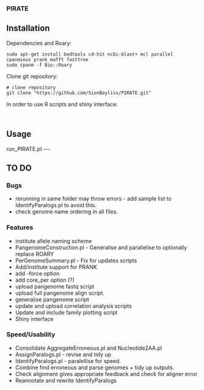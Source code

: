 ### PIRATE

## Installation 


Dependencies and Roary:

```
sudo apt-get install bedtools cd-hit ncbi-blast+ mcl parallel cpanminus prank mafft fasttree
sudo cpanm -f Bio::Roary

```

Clone git repository:

```
# clone repository
git clone "https://github.com/SionBayliss/PIRATE.git"

```

In order to use R scripts and shiny interface: 
``` 


```

## Usage 

run_PIRATE.pl ---

## TO DO

### Bugs
- rerunning in same folder may throw errors - add sample list to IdentifyParalogs.pl to avoid this.
- check genome name ordering in all files. 

### Features
- institute allele naming scheme 
- PangenomeConstruction.pl - Generalise and parallelise to optionally replace ROARY
- PerGenomeSummary.pl - Fix for updates scripts
- Add/institute support for PRANK
- add -force option
- add core_per option (?)
- upload pangenome fastq script
- upload full pangenome align script.
- generalise pangenome script
- update and upload correlation analysis scripts
- Update and include family plotting script 
- Shiny interface

### Speed/Usability
- Consolidate AggregateErroneous.pl and Nucleotide2AA.pl
- AssignParalogs.pl - revise and tidy up
- IdentifyParalogs.pl - paralellise for speed.
- Combine find erroneous and parse genomes + tidy up outputs. 
- Check alignment gives appropriate feedback and check for aligner error
- Reannotate and rewrite IdentifyParalogs
